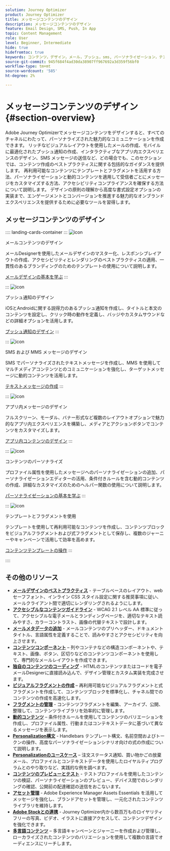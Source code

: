 ```yaml
---
solution: Journey Optimizer
product: Journey Optimizer
title: メッセージコンテンツのデザイン
description: メッセージコンテンツのデザイン
feature: Email Design, SMS, Push, In App
topic: Content Management
role: User
level: Beginner, Intermediate
hide: true
hidefromtoc: true
keywords: コンテンツ，デザイン，メール，プッシュ，sms, パーソナライゼーション，テンプレート
source-git-commit: 945f684f4ad30da38907ff967692a3d359f56bf0
workflow-type: tm+mt
source-wordcount: '585'
ht-degree: 2%

---
```


# メッセージコンテンツのデザイン{#section-overview}

Adobe Journey Optimizerでメッセージコンテンツをデザインすると、すべてのチャネルにわたって、パーソナライズされた魅力的なコミュニケーションを作成できます。 リッチなビジュアルレイアウトを使用したメールの作成、モバイルに最適化されたプッシュ通知の作成、インタラクティブなアプリ内エクスペリエンスのデザイン、SMS メッセージの送信など、どの場合でも、このセクションでは、コンテンツ作成のベストプラクティスに関する包括的なガイダンスを提供します。 再利用可能なコンテンツにテンプレートとフラグメントを活用する方法、パーソナライゼーションと動的コンテンツを適用して受信者ごとにメッセージをカスタマイズする方法、アクセシビリティコンプライアンスを確保する方法について説明します。 デザインの原則の理解から高度な書式設定オプションの実装まで、エンゲージメントとコンバージョンを推進する魅力的なオンブランドエクスペリエンスを提供するために必要なツールを習得します。

## メッセージコンテンツのデザイン

:::: landing-cards-container
:::
![icon](https://cdn.experienceleague.adobe.com/icons/list-check.svg)

メールコンテンツのデザイン

メールDesignerを使用したメールデザインのマスター化、レスポンシブレイアウトの作成、アクセシビリティとレンダリングのベストプラクティスの適用、一貫性のあるブランディングのためのテンプレートの使用について説明します。

[メールデザインの基本を学ぶ](../email/get-started-email-design.md)
:::

:::
![icon](https://cdn.experienceleague.adobe.com/icons/paper-plane.svg)

プッシュ通知のデザイン

iOSとAndroidに関する説得力のあるプッシュ通知を作成し、タイトルと本文のコンテンツを設定し、クリック時の動作を定義し、バッジやカスタムサウンドなどの詳細オプションを活用します。

[プッシュ通知のデザイン](../push/design-push.md)
:::

:::
![icon](https://cdn.experienceleague.adobe.com/icons/message.svg)

SMS および MMS メッセージのデザイン

SMS でパーソナライズされたテキストメッセージを作成し、MMS を使用してマルチメディアコンテンツとのコミュニケーションを強化し、ターゲットメッセージに動的コンテンツを活用します。

[テキストメッセージの作成](../sms/create-sms.md)
:::

:::
![icon](https://cdn.experienceleague.adobe.com/icons/mobile.svg)

アプリ内メッセージのデザイン

フルスクリーン、モーダル、バナー形式など複数のレイアウトオプションで魅力的なアプリ内エクスペリエンスを構築し、メディアとアクションボタンでコンテンツをカスタマイズします。

[アプリ内コンテンツのデザイン](../in-app/design-in-app.md)
:::

:::
![icon](https://cdn.experienceleague.adobe.com/icons/screwdriver-wrench.svg)

コンテンツのパーソナライズ

プロファイル属性を使用したメッセージへのパーソナライゼーションの追加、パーソナライゼーションエディターの活用、条件付きルールを含む動的コンテンツの作成、詳細なカスタマイズのためのヘルパー関数の使用について説明します。

[パーソナライゼーションの基本を学ぶ](../personalization/personalize.md)
:::

:::
![icon](https://cdn.experienceleague.adobe.com/icons/puzzle-piece.svg)

テンプレートとフラグメントを使用

テンプレートを使用して再利用可能なコンテンツを作成し、コンテンツブロックをビジュアルフラグメントおよび式フラグメントとして保存し、複数のジャーニーやキャンペーンで活用して効率を高めます。

[コンテンツテンプレートの操作](../content-management/use-content-templates.md)
:::

::::


## その他のリソース

- **[メールデザインのベストプラクティス](../email/get-started-email-design.md#best-practices)** - テーブルベースのレイアウト、web セーフフォント、インライン CSS スタイル設定に関する推奨事項に従い、メールクライアント間で適切にレンダリングされるようにします。
- **[アクセシブルなコンテンツガイドライン](../email/accessible-content.md)** - WCAG 2.1 レベル AA 標準に従って、アクセシブルな電子メールとランディングページを、適切なテキスト読みやすさ、カラーコントラスト、画像の代替テキストで設計します。
- **[メールメタデータの追加](../email/email-metadata.md)** - メールコンテンツのプリヘッダー、ドキュメントタイトル、言語属性を定義することで、読みやすさとアクセシビリティを向上させます。
- **[コンテンツコンポーネント](../email/content-components.md)** – 列やコンテナなどの構造コンポーネントや、テキスト、画像、ボタン、区切りなどのコンテンツコンポーネントを使用して、専門的なメールレイアウトを作成できます。
- **[独自のコンテンツのコーディング](../email/code-content.md)** - HTMLのコンテンツまたはコードを電子メールDesignerに直接読み込んで、デザイン管理とカスタム実装を完成させます。
- **[ビジュアルフラグメントの作成](../content-management/create-fragments.md)** – 再利用可能なビジュアルフラグメントと式フラグメントを作成して、コンテンツブロックを標準化し、チャネル間でのコンテンツの作成を高速化します。
- **[フラグメントの管理](../content-management/manage-fragments.md)** - コンテンツフラグメントを編集、アーカイブ、公開、整理して、コンテンツライブラリを効率的に管理します。
- **[動的コンテンツ](../personalization/dynamic-content.md)** – 条件付きルールを使用してコンテンツのバリエーションを作成し、プロファイル属性、行動またはコンテキストデータに基づいて異なるメッセージを表示します。
- **[Personalization構文](../personalization/personalization-syntax.md)** - Handlebars テンプレート構文、名前空間およびトークンの操作、高度なパーソナライゼーションシナリオ向けの式の作成について説明します。
- **[Personalizationのユースケース](../personalization/personalization-use-case.md)** – 注文ステータス通知、買い物かごの放棄メール、プロファイルとコンテキストデータを使用したロイヤルティプログラムとのやり取りなど、実践的な例を調べます。
- **[コンテンツのプレビューとテスト](../content-management/preview-test.md)** - テストプロファイルを使用したコンテンツの検証、パーソナライゼーションのプレビュー、デバイス間でのレンダリングの確認、公開前の配達確認の送信をおこないます。
- **[アセット管理](../integrations/assets.md)** - Adobe Experience Manager Assets Essentials を活用してメッセージを強化し、ブランドアセットを管理し、一元化されたコンテンツライブラリを維持します。
- **[Adobe Stockとの連携](../integrations/stock.md)** - Journey Optimizer内から数百万ものロイヤリティフリーの写真、ビデオ、イラストに直接アクセスして、コンテンツデザインを強化できます。
- **[多言語コンテンツ](../content-management/multilingual-gs.md)** – 多言語キャンペーンとジャーニーを作成および管理し、ローカライズされたコンテンツのバリエーションを使用して複数の言語でオーディエンスにリーチします。

